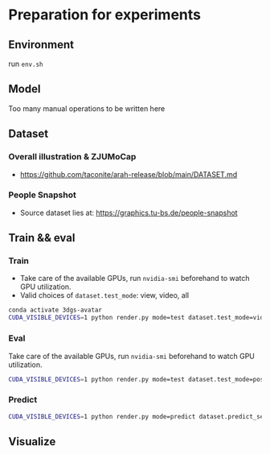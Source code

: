 # Preparation for experiments

## Environment

run `env.sh`

## Model

Too many manual operations to be written here

## Dataset

### Overall illustration & ZJUMoCap

- https://github.com/taconite/arah-release/blob/main/DATASET.md

### People Snapshot

- Source dataset lies at: https://graphics.tu-bs.de/people-snapshot

## Train && eval

### Train

- Take care of the available GPUs, run `nvidia-smi` beforehand to watch GPU utilization.
- Valid choices of `dataset.test_mode`: view, video, all

```bash
conda activate 3dgs-avatar
CUDA_VISIBLE_DEVICES=1 python render.py mode=test dataset.test_mode=video dataset=zjumocap_377_mono
```


### Eval

Take care of the available GPUs, run `nvidia-smi` beforehand to watch GPU utilization.

```bash
CUDA_VISIBLE_DEVICES=1 python render.py mode=test dataset.test_mode=pose pose_correction=none dataset=zjumocap_377_mono
```

### Predict

```bash
CUDA_VISIBLE_DEVICES=1 python render.py mode=predict dataset.predict_seq=0 dataset=zjumocap_377_mono
```

## Visualize

```bash